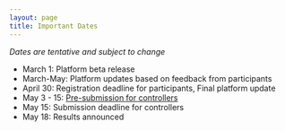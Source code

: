 ```yaml
---
layout: page
title: Important Dates
---
```

*Dates are tentative and subject to change*

- March 1: Platform beta release
- March-May: Platform updates based on feedback from participants
- April 30: Registration deadline for participants, Final platform update
- May 3 - 15: [Pre-submission for controllers](https://docs.google.com/forms/d/e/1FAIpQLSdPkkOefbGj-LsNzllB8FHReey_vfbmwo1NdYoYHSU65HmDsw/viewform?usp=sf_link)
- May 15: Submission deadline for controllers
- May 18: Results announced
